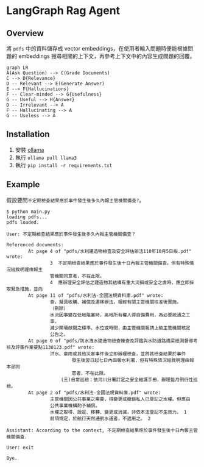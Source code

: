 # LangGraph Rag Agent
## Overview

將 `pdfs` 中的資料儲存成 vector embeddings，在使用者輸入問題時便能根據問題的 embeddings 搜尋相關的上下文，再參考上下文中的內容生成問題的回覆。

```mermaid
graph LR
A(Ask Question) --> C(Grade Documents)
C --> D{Relevance}
D -- Relevant --> E(Generate Answer)
E --> F{Hallucinations}
F -- Clear-minded --> G{Usefulness}
G -- Useful --> H{Answer}
D -- Irrelevant --> A
F -- Hallucinating --> A
G -- Useless --> A
```

## Installation

1. 安裝 [ollama](https://ollama.com/)
2. 執行 `ollama pull llama3`
3. 執行 `pip install -r requirements.txt`

## Example
假設要問`不定期檢查結果應於事件發生後多久內報主管機關備查?`。
```
$ python main.py
loading pdfs...
pdfs loaded.

User: 不定期檢查結果應於事件發生後多久內報主管機關備查？

Referenced documents: 
        At page 4 of "pdfs/水利建造物檢查及安全評估辦法110年10月5日版.pdf" wrote: 
                3  不定期檢查結果應於事件發生後十日內報主管機關備查。但有特殊情況經敘明理由報主
                管機關同意者，不在此限。
                4  應辦理安全評估之建造物其結構有重大災損或安全之虞時，應立即採取緊急措施，並向
        At page 11 of "pdfs/水利法-全國法規資料庫.pdf" wrote: 
                查，擬具收購、補償及遷移辦法，報經有關主管機關核准後實施。
                （刪除）
                水流因事變在低地阻塞時，高地所有權人得自備費用，為必要疏通之工
                事。
                減少閘壩啟閉之標準、水位或時間，由主管機關報請上級主管機關核定
                公告之。
        At page 0 of "pdfs/防水洩水建造物檢查複查及評鑑與水防道路橋梁檢測督導考核及評鑑作業要點1130123.pdf" wrote: 
                洪水、豪雨或其他災害事件後立即辦理檢查，並將其檢查結果於事件
                        發生後翌日起七日內函報水利署，但有特殊情況經敘明理由報本部同
                        意者，不在此限。
                    (三)日常巡檢：依河川分署訂定之安全維護手冊，辦理每月例行性巡檢。
        At page 2 of "pdfs/水利法-全國法規資料庫.pdf" wrote:
                主管機關因公共事業之需要，得變更或撤銷私人已登記之水權。但應由
                公共事業機構酌予補償。
                水權之取得、設定、移轉、變更或消滅，非依本法登記不生效力。 1
                前項規定，於航行天然通航水道者，不適用之。 2

Assistant: According to the context, 不定期檢查結果應於事件發生後十日內報主管機關備查.

User: exit

Bye.
```